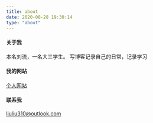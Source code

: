 ```yaml
---
title: about
date: 2020-08-28 19:30:14
type: "about"
---
```

#### 关于我
本名刘流，一名大三学生。
写博客记录自己的日常，记录学习

#### 我的网站
[个人网站](http://www.stayfoolish.vip/)

#### 联系我
liuliu310@outlook.com